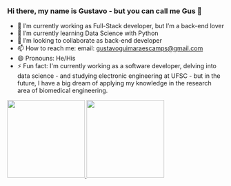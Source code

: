 ### Hi there, my name is Gustavo - but you can call me Gus 👋


- 🔭 I’m currently working as Full-Stack developer, but I’m a back-end lover
- 🌱 I’m currently learning Data Science with Python
- 👯 I’m looking to collaborate as back-end developer
- 📫 How to reach me: email: gustavoguimaraescamps@gmail.com 
- 😄 Pronouns: He/His
- ⚡ Fun fact: I'm currently working as a software developer, delving into data science - and studying electronic engineering at UFSC - but in the future, I have a big dream of applying my knowledge in the research area of biomedical engineering.

<div>
<a href="https://github.com/seu-usuário-aqui">
<img height="180em" src="https://github-readme-stats.vercel.app/api/top-langs/?username=gusgusz&layout=compact&langs_count=7&theme=dracula"/>
<img height="180em" src="https://github-readme-stats.vercel.app/api?username=gusgusz&show_icons=true&theme=dracula&include_all_commits=true&count_private=true"/>
</div>
